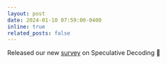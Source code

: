 ```yaml
---
layout: post
date: 2024-01-10 07:59:00-0400
inline: true
related_posts: false
---
```


Released our new [survey](https://aclanthology.org/2024.findings-acl.456/) on Speculative Decoding :book:
